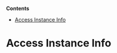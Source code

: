 <!-- START doctoc generated TOC please keep comment here to allow auto update -->
<!-- DON'T EDIT THIS SECTION, INSTEAD RE-RUN doctoc TO UPDATE -->
**Contents**

- [Access Instance Info](#access-instance-info)

<!-- END doctoc generated TOC please keep comment here to allow auto update -->

# Access Instance Info

